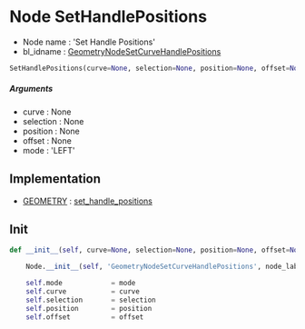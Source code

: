 # Node SetHandlePositions

- Node name : 'Set Handle Positions'
- bl_idname : [GeometryNodeSetCurveHandlePositions](https://docs.blender.org/api/current/bpy.types.GeometryNodeSetCurveHandlePositions.html)


``` python
SetHandlePositions(curve=None, selection=None, position=None, offset=None, mode='LEFT', node_label=None, node_color=None, **kwargs)
```
##### Arguments

- curve : None
- selection : None
- position : None
- offset : None
- mode : 'LEFT'

## Implementation

- [GEOMETRY](/docs/GeoNodes/socket_GEOMETRY.md) : [set_handle_positions](/docs/GeoNodes/socket_GEOMETRY.md#set_handle_positions)

## Init

``` python
def __init__(self, curve=None, selection=None, position=None, offset=None, mode='LEFT', node_label=None, node_color=None, **kwargs):

    Node.__init__(self, 'GeometryNodeSetCurveHandlePositions', node_label=node_label, node_color=node_color, **kwargs)

    self.mode            = mode
    self.curve           = curve
    self.selection       = selection
    self.position        = position
    self.offset          = offset
```
